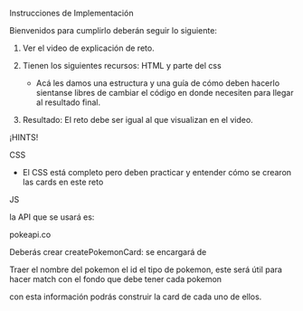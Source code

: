 Instrucciones de Implementación

Bienvenidos para cumplirlo deberán seguir lo siguiente:

1. Ver el video de explicación de reto.

2. Tienen los siguientes recursos: HTML y parte del css 
   
   * Acá les damos una estructura y una guía de cómo deben hacerlo sientanse libres de cambiar el código en donde necesiten para llegar al resultado final.

3. Resultado: El reto debe ser igual al que visualizan en el video.

¡HINTS!

CSS

-  El CSS está completo pero deben practicar y entender cómo se crearon las cards en este reto


JS

la API que se usará es:

pokeapi.co

Deberás crear createPokemonCard: se encargará de

Traer el nombre del pokemon
el id
el tipo de pokemon, este será útil para hacer match con el fondo que debe tener cada pokemon

con esta información podrás construir la card de cada uno de ellos.

